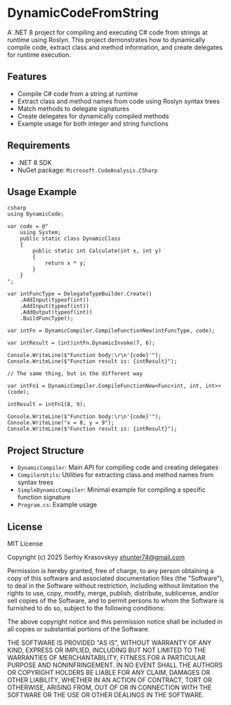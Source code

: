 # DynamicCodeFromString

A .NET 8 project for compiling and executing C# code from strings at runtime using Roslyn. This project demonstrates how to dynamically compile code, extract class and method information, and create delegates for runtime execution.

## Features
- Compile C# code from a string at runtime
- Extract class and method names from code using Roslyn syntax trees
- Match methods to delegate signatures
- Create delegates for dynamically compiled methods
- Example usage for both integer and string functions

## Requirements
- .NET 8 SDK
- NuGet package: `Microsoft.CodeAnalysis.CSharp`

## Usage Example

```
csharp
using DynamicCode;

var code = @"
    using System;
    public static class DynamicClass
    {
        public static int Calculate(int x, int y)
        {
            return x * y;
        }
    }
";

var intFuncType = DelegateTypeBuilder.Create()
    .AddInput(typeof(int))
    .AddInput(typeof(int))
    .AddOutput(typeof(int))
    .BuildFuncType();

var intFn = DynamicCompiler.CompileFunctionNew(intFuncType, code);

var intResult = (int)intFn.DynamicInvoke(7, 6);

Console.WriteLine($"Function body:\r\n'{code}'");
Console.WriteLine($"Function result is: {intResult}");

// The same thing, but in the different way

var intFn1 = DynamicCompiler.CompileFunctionNew<Func<int, int, int>>(code);

intResult = intFn1(8, 9);

Console.WriteLine($"Function body:\r\n'{code}'");
Console.WriteLine("x = 8, y = 9");
Console.WriteLine($"Function result is: {intResult}");
```

## Project Structure
- `DynamicCompiler`: Main API for compiling code and creating delegates
- `CompilerUtils`: Utilities for extracting class and method names from syntax trees
- `SimpleDynamicCompiler`: Minimal example for compiling a specific function signature
- `Program.cs`: Example usage

## License
MIT License

Copyright (c) 2025 Serhiy Krasovskyy xhunter74@gmail.com

Permission is hereby granted, free of charge, to any person obtaining a copy
of this software and associated documentation files (the "Software"), to deal
in the Software without restriction, including without limitation the rights
to use, copy, modify, merge, publish, distribute, sublicense, and/or sell
copies of the Software, and to permit persons to whom the Software is
furnished to do so, subject to the following conditions:

The above copyright notice and this permission notice shall be included in all
copies or substantial portions of the Software.

THE SOFTWARE IS PROVIDED "AS IS", WITHOUT WARRANTY OF ANY KIND, EXPRESS OR
IMPLIED, INCLUDING BUT NOT LIMITED TO THE WARRANTIES OF MERCHANTABILITY,
FITNESS FOR A PARTICULAR PURPOSE AND NONINFRINGEMENT. IN NO EVENT SHALL THE
AUTHORS OR COPYRIGHT HOLDERS BE LIABLE FOR ANY CLAIM, DAMAGES OR OTHER
LIABILITY, WHETHER IN AN ACTION OF CONTRACT, TORT OR OTHERWISE, ARISING FROM,
OUT OF OR IN CONNECTION WITH THE SOFTWARE OR THE USE OR OTHER DEALINGS IN THE
SOFTWARE.
